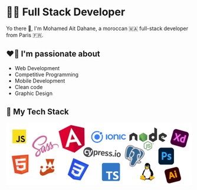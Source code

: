 # 👨‍💻 Full Stack Developer 

Yo there 👋, I'm Mohamed Ait Dahane, a moroccan 🇲🇦 full-stack developer from Paris 🇫🇷.

## ❤️‍🔥 I'm passionate about

- Web Development
- Competitive Programming
- Mobile Development
- Clean code
- Graphic Design

## 🤹 My Tech Stack 

![TechStack](tech-stack.png)

